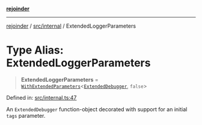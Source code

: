 [**rejoinder**](../../../README.md)

***

[rejoinder](../../../README.md) / [src/internal](../README.md) / ExtendedLoggerParameters

# Type Alias: ExtendedLoggerParameters

> **ExtendedLoggerParameters** = [`WithExtendedParameters`](WithExtendedParameters.md)\<[`ExtendedDebugger`](../../interfaces/ExtendedDebugger.md), `false`\>

Defined in: [src/internal.ts:47](https://github.com/Xunnamius/rejoinder/blob/4c31d61cc2d97962fe915faa47504a4378c59057/src/internal.ts#L47)

An `ExtendedDebugger` function-object decorated with support for an initial
`tags` parameter.
